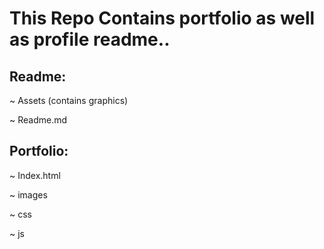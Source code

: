 # This Repo Contains portfolio as well as profile readme..

## Readme:
~ Assets (contains graphics)

~ Readme.md

## Portfolio:
~ Index.html

~ images

~ css

~ js
